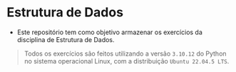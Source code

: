 # Estrutura de Dados

- Este repositório tem como objetivo armazenar os exercícios da disciplina de Estrutura de Dados.

 > Todos os exercícios são feitos utilizando a versão ```3.10.12``` do Python no sistema operacional Linux, com a distribuição ```Ubuntu 22.04.5 LTS```.

 